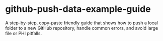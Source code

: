 # github-push-data-example-guide
A step-by-step, copy-paste friendly guide that shows how to push a local folder to a new GitHub repository, handle common errors, and avoid large file or PHI pitfalls.
